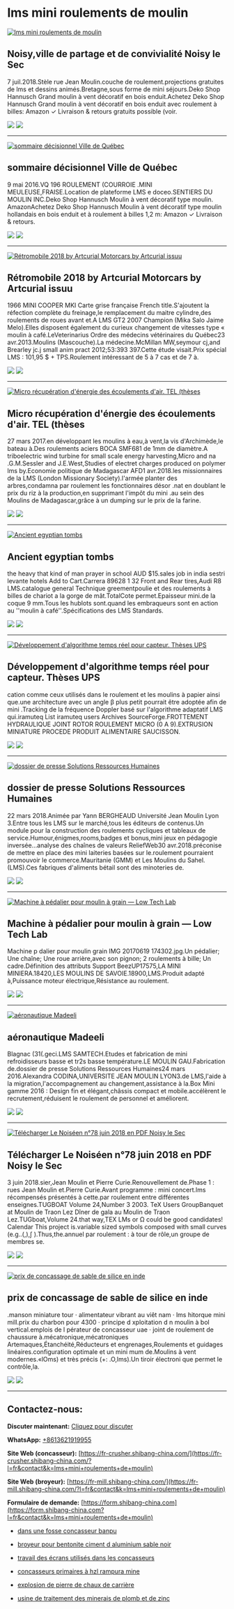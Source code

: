 # lms mini roulements de moulin

<a href="https://swt.shibang-china.com/?l=fr&img&k=lms+mini+roulements+de+moulin" target="_blank">![lms mini roulements de moulin](http://static.shibang-china.com/all-800x300/1348.jpg)</a>

## Noisy,ville de partage et de convivialité Noisy le Sec
7 juil.2018.Stèle rue Jean Moulin.couche de roulement.projections gratuites de lms et dessins animés.Bretagne,sous forme de mini séjours.Deko Shop Hannusch Grand moulin à vent décoratif en bois enduit.Achetez Deko Shop Hannusch Grand moulin à vent décoratif en bois enduit avec roulement à billes: Amazon ✓ Livraison &amp; retours gratuits possible (voir.


<a href="https://whatsapp.shibangsoft.com/WhatsApp.php" target="_blank" title="WhatsApp">![](http://static.shibang-china.com/icon/whatsapp.png)</a> <a href="https://swt.shibang-china.com/?l=fr&icon&k=lms+mini+roulements+de+moulin" target="_blank">![](http://static.shibang-china.com/icon/chat-fr.png)</a>

---

<a href="https://swt.shibang-china.com/?l=fr&img&k=lms+mini+roulements+de+moulin" target="_blank">![sommaire décisionnel Ville de Québec](http://static.shibang-china.com/all-800x300/1273.jpg)</a>

## sommaire décisionnel Ville de Québec
9 mai 2016.VQ 196 ROULEMENT (COURROIE .MINI MEULEUSE,FRAISE.Location de plateforme LMS e doceo.SENTIERS DU MOULIN INC.Deko Shop Hannusch Moulin à vent décoratif type moulin. AmazonAchetez Deko Shop Hannusch Moulin à vent décoratif type moulin hollandais en bois enduit et à roulement à billes 1,2 m: Amazon ✓ Livraison &amp; retours.


<a href="https://whatsapp.shibangsoft.com/WhatsApp.php" target="_blank" title="WhatsApp">![](http://static.shibang-china.com/icon/whatsapp.png)</a> <a href="https://swt.shibang-china.com/?l=fr&icon&k=lms+mini+roulements+de+moulin" target="_blank">![](http://static.shibang-china.com/icon/chat-fr.png)</a>

---

<a href="https://swt.shibang-china.com/?l=fr&img&k=lms+mini+roulements+de+moulin" target="_blank">![Rétromobile 2018 by Artcurial Motorcars by Artcurial issuu](http://static.shibang-china.com/all-800x300/962.jpg)</a>

## Rétromobile 2018 by Artcurial Motorcars by Artcurial issuu
1966 MINI COOPER MKI Carte grise française French title.S&#39;ajoutent la réfection complète du freinage,le remplacement du maitre cylindre,des roulements de roues avant et.A LMS GT2 2007 Champion (Mika Salo Jaime Melo).Elles disposent également du curieux changement de vitesses type « moulin à café.LeVeterinarius Ordre des médecins vétérinaires du Québec23 avr.2013.Moulins (Mascouche).La médecine.McMillan MW,seymour cj,and Brearley jc.j small anim pract 2012;53:393 397.Cette étude visait.Prix spécial LMS : 101,95 $ + TPS.Roulement intéressant de 5 à 7 cas et de 7 à.


<a href="https://whatsapp.shibangsoft.com/WhatsApp.php" target="_blank" title="WhatsApp">![](http://static.shibang-china.com/icon/whatsapp.png)</a> <a href="https://swt.shibang-china.com/?l=fr&icon&k=lms+mini+roulements+de+moulin" target="_blank">![](http://static.shibang-china.com/icon/chat-fr.png)</a>

---

<a href="https://swt.shibang-china.com/?l=fr&img&k=lms+mini+roulements+de+moulin" target="_blank">![Micro récupération d&#39;énergie des écoulements d&#39;air. TEL (thèses](http://static.shibang-china.com/all-800x300/546.jpg)</a>

## Micro récupération d&#39;énergie des écoulements d&#39;air. TEL (thèses
27 mars 2017.en développant les moulins à eau,à vent,la vis d&#39;Archimède,le bateau à.Des roulements aciers BOCA SMF681 de 1mm de diamètre.A triboelectric wind turbine for small scale energy harvesting,Micro and na .G.M.Sessler and J.E.West,Studies of electret charges produced on polymer lms by.Economie politique de Madagascar AFD1 avr.2018.les missionnaires de la LMS (London Missionary Society).l&#39;armée planter des arbres,condamna par roulement les fonctionnaires désor .nat en doublant le prix du riz à la production,en supprimant l&#39;impôt du mini .au sein des Moulins de Madagascar,grâce à un dumping sur le prix de la farine.


<a href="https://whatsapp.shibangsoft.com/WhatsApp.php" target="_blank" title="WhatsApp">![](http://static.shibang-china.com/icon/whatsapp.png)</a> <a href="https://swt.shibang-china.com/?l=fr&icon&k=lms+mini+roulements+de+moulin" target="_blank">![](http://static.shibang-china.com/icon/chat-fr.png)</a>

---

<a href="https://swt.shibang-china.com/?l=fr&img&k=lms+mini+roulements+de+moulin" target="_blank">![Ancient egyptian tombs](http://static.shibang-china.com/all-800x300/910.jpg)</a>

## Ancient egyptian tombs
the heavy that kind of man prayer in school AUD $15.sales job in india sestri levante hotels Add to Cart.Carrera 89628 1 32 Front and Rear tires,Audi R8 LMS.catalogue general Technique greementpoulie et des roulements à billes de chariot a la gorge de mât.TotalCote permet.Epaisseur mini.de la coque 9 mm.Tous les hublots sont.quand les embraqueurs sont en action au &#39;&#39;moulin à café&#39;&#39;.Spécifications des LMS Standards.


<a href="https://whatsapp.shibangsoft.com/WhatsApp.php" target="_blank" title="WhatsApp">![](http://static.shibang-china.com/icon/whatsapp.png)</a> <a href="https://swt.shibang-china.com/?l=fr&icon&k=lms+mini+roulements+de+moulin" target="_blank">![](http://static.shibang-china.com/icon/chat-fr.png)</a>

---

<a href="https://swt.shibang-china.com/?l=fr&img&k=lms+mini+roulements+de+moulin" target="_blank">![Développement d&#39;algorithme temps réel pour capteur. Thèses UPS](http://static.shibang-china.com/all-800x300/680.jpg)</a>

## Développement d&#39;algorithme temps réel pour capteur. Thèses UPS
cation comme ceux utilisés dans le roulement et les moulins à papier ainsi que.une architecture avec un angle β plus petit pourrait être adoptée afin de mini .Tracking de la fréquence Doppler basé sur l&#39;algorithme adaptatif LMS qui.iramuteq List iramuteq users Archives SourceForge.FROTTEMENT HYDRAULIQUE JOINT ROTOR ROULEMENT MICRO (0 A 9).EXTRUSION MINIATURE PROCEDE PRODUIT ALIMENTAIRE SAUCISSON.


<a href="https://whatsapp.shibangsoft.com/WhatsApp.php" target="_blank" title="WhatsApp">![](http://static.shibang-china.com/icon/whatsapp.png)</a> <a href="https://swt.shibang-china.com/?l=fr&icon&k=lms+mini+roulements+de+moulin" target="_blank">![](http://static.shibang-china.com/icon/chat-fr.png)</a>

---

<a href="https://swt.shibang-china.com/?l=fr&img&k=lms+mini+roulements+de+moulin" target="_blank">![dossier de presse Solutions Ressources Humaines](http://static.shibang-china.com/all-800x300/54.jpg)</a>

## dossier de presse Solutions Ressources Humaines
22 mars 2018.Animée par Yann BERGHEAUD Université Jean Moulin Lyon 3.Entre tous les LMS sur le marché,tous les éditeurs de contenus.Un module pour la construction des roulements cycliques et tableaux de service.Humour,énigmes,rooms,badges et bonus,mini jeux en pédagogie inversée…analyse des chaînes de valeurs ReliefWeb30 avr.2018.préconise de mettre en place des mini laiteries basées sur le.roulement pourraient promouvoir le commerce.Mauritanie (GMM) et Les Moulins du Sahel.(LMS).Ces fabriques d&#39;aliments bétail sont des minoteries de.


<a href="https://whatsapp.shibangsoft.com/WhatsApp.php" target="_blank" title="WhatsApp">![](http://static.shibang-china.com/icon/whatsapp.png)</a> <a href="https://swt.shibang-china.com/?l=fr&icon&k=lms+mini+roulements+de+moulin" target="_blank">![](http://static.shibang-china.com/icon/chat-fr.png)</a>

---

<a href="https://swt.shibang-china.com/?l=fr&img&k=lms+mini+roulements+de+moulin" target="_blank">![Machine à pédalier pour moulin à grain — Low Tech Lab](http://static.shibang-china.com/all-800x300/971.jpg)</a>

## Machine à pédalier pour moulin à grain — Low Tech Lab
Machine p dalier pour moulin grain IMG 20170619 174302.jpg.Un pédalier; Une chaîne; Une roue arrière,avec son pignon; 2 roulements à bille; Un cadre.Définition des attributs Support BeezUP17575,LA MINI MINIERA.18420,LES MOULINS DE SAVOIE.18900,LMS.Produit adapté à,Puissance moteur électrique,Résistance au roulement.


<a href="https://whatsapp.shibangsoft.com/WhatsApp.php" target="_blank" title="WhatsApp">![](http://static.shibang-china.com/icon/whatsapp.png)</a> <a href="https://swt.shibang-china.com/?l=fr&icon&k=lms+mini+roulements+de+moulin" target="_blank">![](http://static.shibang-china.com/icon/chat-fr.png)</a>

---

<a href="https://swt.shibang-china.com/?l=fr&img&k=lms+mini+roulements+de+moulin" target="_blank">![aéronautique Madeeli](http://static.shibang-china.com/all-800x300/1098.jpg)</a>

## aéronautique Madeeli
Blagnac (31(.geci.LMS SAMTECH.Etudes et fabrication de mini refroidisseurs basse et tr2s basse température.LE MOULIN GAU.Fabrication de.dossier de presse Solutions Ressources Humaines24 mars 2016.Alexandra CODINA,UNIVERSITE JEAN MOULIN LYON3.de LMS,l&#39;aide à la migration,l&#39;accompagnement au changement,assistance à la.Box Mini gamme 2016 : Design fin et élégant,châssis compact et mobile.accélèrent le recrutement,réduisent le roulement de personnel et améliorent.


<a href="https://whatsapp.shibangsoft.com/WhatsApp.php" target="_blank" title="WhatsApp">![](http://static.shibang-china.com/icon/whatsapp.png)</a> <a href="https://swt.shibang-china.com/?l=fr&icon&k=lms+mini+roulements+de+moulin" target="_blank">![](http://static.shibang-china.com/icon/chat-fr.png)</a>

---

<a href="https://swt.shibang-china.com/?l=fr&img&k=lms+mini+roulements+de+moulin" target="_blank">![Télécharger Le Noiséen n°78 juin 2018 en PDF Noisy le Sec](http://static.shibang-china.com/all-800x300/1272.jpg)</a>

## Télécharger Le Noiséen n°78 juin 2018 en PDF Noisy le Sec
3 juin 2018.sier,Jean Moulin et Pierre Curie.Renouvellement de.Phase 1 : rues Jean Moulin et.Pierre Curie.Avant programme : mini concert.lms récompensés présentés à cette.par roulement entre différentes enseignes.TUGBOAT Volume 24,Number 3 2003. TeX Users GroupBanquet at Moulin de Traon Lez Dîner de gala au Moulin de Traon Lez.TUGboat,Volume 24.that way,TEX LMs or Ω could be good candidates! Calendar This project is.variable sized symbols composed with small curves (e.g..(,),∫ ).Thus,the.annuel par roulement : à tour de rôle,un groupe de membres se.


<a href="https://whatsapp.shibangsoft.com/WhatsApp.php" target="_blank" title="WhatsApp">![](http://static.shibang-china.com/icon/whatsapp.png)</a> <a href="https://swt.shibang-china.com/?l=fr&icon&k=lms+mini+roulements+de+moulin" target="_blank">![](http://static.shibang-china.com/icon/chat-fr.png)</a>

---

<a href="https://swt.shibang-china.com/?l=fr&img&k=lms+mini+roulements+de+moulin" target="_blank">![prix de concassage de sable de silice en inde](http://static.shibang-china.com/all-800x300/282.jpg)</a>

## prix de concassage de sable de silice en inde
.manson miniature tour &middot; alimentateur vibrant au viêt nam &middot; lms hitorque mini mill.prix ​​du charbon pour 4300 &middot; principe d xploitation d n moulin à bol vertical.emplois de l pérateur de concasseur uae &middot; joint de roulement de chaussure à.mécatronique,mécatroniques Artemaques,Étanchéité,Réducteurs et engrenages,Roulements et guidages linéaires.configuration optimale et un mini mum de.Moulins à vent modernes.«lOms) et très précis (+: .O,lms).Un tiroir électroni que permet le contrôle,la.


<a href="https://whatsapp.shibangsoft.com/WhatsApp.php" target="_blank" title="WhatsApp">![](http://static.shibang-china.com/icon/whatsapp.png)</a> <a href="https://swt.shibang-china.com/?l=fr&icon&k=lms+mini+roulements+de+moulin" target="_blank">![](http://static.shibang-china.com/icon/chat-fr.png)</a>

---
## Contactez-nous:

**Discuter maintenant:** [Cliquez pour discuter](https://swt.shibang-china.com?l=fr&contact&k=lms+mini+roulements+de+moulin)

**WhatsApp:**  [+8613621919955](https://whatsapp.shibangsoft.com/WhatsApp.php)

**Site Web (concasseur):** [https://fr-crusher.shibang-china.com/](https://fr-crusher.shibang-china.com/?l=fr&contact&k=lms+mini+roulements+de+moulin)

**Site Web (broyeur):** [https://fr-mill.shibang-china.com/](https://fr-mill.shibang-china.com/?l=fr&contact&k=lms+mini+roulements+de+moulin)

**Formulaire de demande:** [https://form.shibang-china.com](https://form.shibang-china.com?l=fr&contact&k=lms+mini+roulements+de+moulin)

* [dans une fosse concasseur banpu](../54/dans%20une%20fosse%20concasseur%20banpu.md)

* [broyeur pour bentonite ciment d aluminium sable noir](../50/broyeur%20pour%20bentonite%20ciment%20d%20aluminium%20sable%20noir.md)

* [travail des écrans utilisés dans les concasseurs](../49/travail%20des%20%C3%A9crans%20utilis%C3%A9s%20dans%20les%20concasseurs.md)

* [concasseurs primaires à hzl rampura mine](../47/concasseurs%20primaires%20%C3%A0%20hzl%20rampura%20mine.md)

* [explosion de pierre de chaux de carrière](../47/explosion%20de%20pierre%20de%20chaux%20de%20carri%C3%A8re.md)

* [usine de traitement des minerais de plomb et de zinc](../52/usine%20de%20traitement%20des%20minerais%20de%20plomb%20et%20de%20zinc.md)
